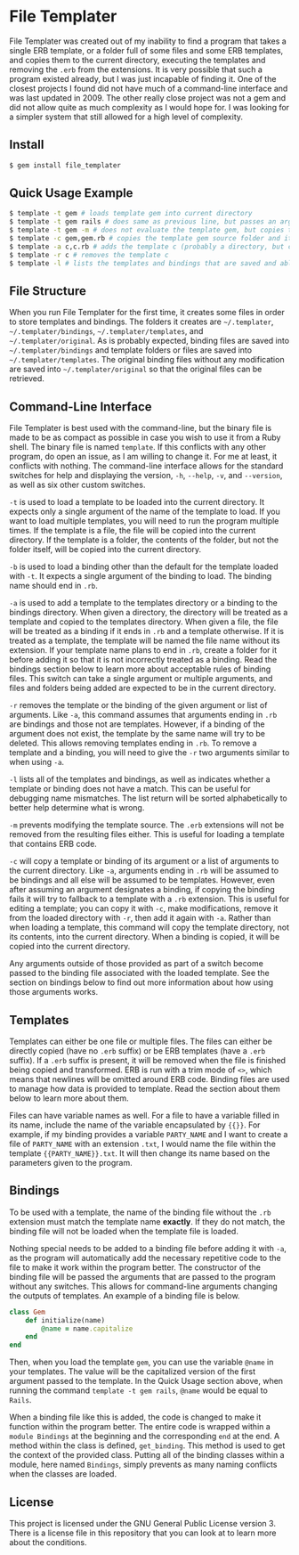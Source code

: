 # File Templater

File Templater was created out of my inability to find a program that takes a single ERB template, or a folder full of some files and some ERB templates, and copies them to the current directory, executing the templates and removing the `.erb` from the extensions.
It is very possible that such a program existed already, but I was just incapable of finding it.
One of the closest projects I found did not have much of a command-line interface and was last updated in 2009.
The other really close project was not a gem and did not allow quite as much complexity as I would hope for.
I was looking for a simpler system that still allowed for a high level of complexity.

## Install

```bash
$ gem install file_templater
```

## Quick Usage Example

```bash
$ template -t gem # loads template gem into current directory
$ template -t gem rails # does same as previous line, but passes an argument "rails" to the gem template binding
$ template -t gem -m # does not evaluate the template gem, but copies the source into the current directory
$ template -c gem,gem.rb # copies the template gem source folder and its corresponding binding into the current directory
$ template -a c,c.rb # adds the template c (probably a directory, but could be a file) into the template directory, as well as a corresponding binding c.rb into the binding directory
$ template -r c # removes the template c
$ template -l # lists the templates and bindings that are saved and able to be used
```

## File Structure

When you run File Templater for the first time, it creates some files in order to store templates and bindings.
The folders it creates are `~/.templater`, `~/.templater/bindings`, `~/.templater/templates`, and `~/.templater/original`.
As is probably expected, binding files are saved into `~/.templater/bindings` and template folders or files are saved into `~/.templater/templates`.
The original binding files without any modification are saved into `~/.templater/original` so that the original files can be retrieved.

## Command-Line Interface

File Templater is best used with the command-line, but the binary file is made to be as compact as possible in case you wish to use it from a Ruby shell.
The binary file is named `template`.
If this conflicts with any other program, do open an issue, as I am willing to change it.
For me at least, it conflicts with nothing.
The command-line interface allows for the standard switches for help and displaying the version, `-h`, `--help`, `-v`, and `--version`, as well as six other custom switches.

`-t` is used to load a template to be loaded into the current directory.
It expects only a single argument of the name of the template to load.
If you want to load multiple templates, you will need to run the program multiple times.
If the template is a file, the file will be copied into the current directory.
If the template is a folder, the contents of the folder, but not the folder itself, will be copied into the current directory.

`-b` is used to load a binding other than the default for the template loaded with `-t`.
It expects a single argument of the binding to load.
The binding name should end in `.rb`.

`-a` is used to add a template to the templates directory or a binding to the bindings directory.
When given a directory, the directory will be treated as a template and copied to the templates directory.
When given a file, the file will be treated as a binding if it ends in `.rb` and a template otherwise.
If it is treated as a template, the template will be named the file name without its extension.
If your template name plans to end in `.rb`, create a folder for it before adding it so that it is not incorrectly treated as a binding.
Read the bindings section below to learn more about acceptable rules of binding files.
This switch can take a single argument or multiple arguments, and files and folders being added are expected to be in the current directory.

`-r` removes the template or the binding of the given argument or list of arguments.
Like `-a`, this command assumes that arguments ending in `.rb` are bindings and those not are templates.
However, if a binding of the argument does not exist, the template by the same name will try to be deleted.
This allows removing templates ending in `.rb`.
To remove a template and a binding, you will need to give the `-r` two arguments similar to when using `-a`.

`-l` lists all of the templates and bindings, as well as indicates whether a template or binding does not have a match.
This can be useful for debugging name mismatches.
The list return will be sorted alphabetically to better help determine what is wrong.

`-m` prevents modifying the template source.
The `.erb` extensions will not be removed from the resulting files either.
This is useful for loading a template that contains ERB code.

`-c` will copy a template or binding of its argument or a list of arguments to the current directory.
Like `-a`, arguments ending in `.rb` will be assumed to be bindings and all else will be assumed to be templates.
However, even after assuming an argument designates a binding, if copying the binding fails it will try to fallback to a template with a `.rb` extension.
This is useful for editing a template; you can copy it with `-c`, make modifications, remove it from the loaded directory with `-r`, then add it again with `-a`.
Rather than when loading a template, this command will copy the template directory, not its contents, into the current directory.
When a binding is copied, it will be copied into the current directory.

Any arguments outside of those provided as part of a switch become passed to the binding file associated with the loaded template.
See the section on bindings below to find out more information about how using those arguments works.

## Templates

Templates can either be one file or multiple files.
The files can either be directly copied (have no `.erb` suffix) or be ERB templates (have a `.erb` suffix).
If a `.erb` suffix is present, it will be removed when the file is finished being copied and transformed.
ERB is run with a trim mode of `<>`, which means that newlines will be omitted around ERB code.
Binding files are used to manage how data is provided to template.
Read the section about them below to learn more about them.

Files can have variable names as well.
For a file to have a variable filled in its name, include the name of the variable encapsulated by `{{}}`.
For example, if my binding provides a variable `PARTY_NAME` and I want to create a file of `PARTY_NAME` with an extension `.txt`, I would name the file within the template `{{PARTY_NAME}}.txt`.
It will then change its name based on the parameters given to the program.

## Bindings

To be used with a template, the name of the binding file without the `.rb` extension must match the template name **exactly**.
If they do not match, the binding file will not be loaded when the template file is loaded.

Nothing special needs to be added to a binding file before adding it with `-a`, as the program will automatically add the necessary repetitive code to the file to make it work within the program better.
The constructor of the binding file will be passed the arguments that are passed to the program without any switches.
This allows for command-line arguments changing the outputs of templates.
An example of a binding file is below.

```ruby
class Gem
	def initialize(name)
		@name = name.capitalize
	end
end
```

Then, when you load the template `gem`, you can use the variable `@name` in your templates.
The value will be the capitalized version of the first argument passed to the template.
In the Quick Usage section above, when running the command `template -t gem rails`, `@name` would be equal to `Rails`.

When a binding file like this is added, the code is changed to make it function within the program better.
The entire code is wrapped within a `module Bindings` at the beginning and the corresponding `end` at the end.
A method within the class is defined, `get_binding`.
This method is used to get the context of the provided class.
Putting all of the binding classes within a module, here named `Bindings`, simply prevents as many naming conflicts when the classes are loaded.

## License

This project is licensed under the GNU General Public License version 3.
There is a license file in this repository that you can look at to learn more about the conditions.
